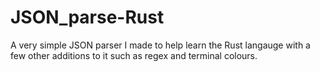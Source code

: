 # JSON_parse-Rust
A very simple JSON parser I made to help learn the Rust langauge with a few other additions to it such as regex and terminal colours.
